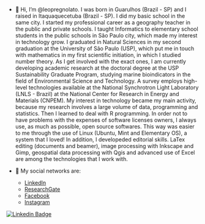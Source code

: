 - 👋 Hi, I’m @leopregnolato. I was born in Guarulhos (Brazil - SP) and I raised in Itaquaquecetuba (Brazil - SP). I did my basic school in the same city. 
I started my professional career as a geography teacher in the public and private schools. I taught Informatics to elementary school students in the public schools
in São Paulo city, which made my interest in technology grow. I graduated in Natural Sciences in my second graduation at the University of São Paulo (USP), 
which put me in touch with mathematics in my first scientific initiation, in which I studied number theory. As I get involved with the exact ones, I am currently 
developing academic research at the doctoral degree at the USP Sustainability Graduate Program, studying marine bioindicators in the field
of Environmental Science and Technology. A survey employs high-level technologies available at the National Synchrotron Light Laboratory (LNLS - Brazil) at the 
National Center for Research in Energy and Materials (CNPEM). My interest in technology became my main activity, because my research involves a large volume 
of data, programming and statistics. Then I learned to deal with R programming. In order not to have problems with the expenses of software licenses owners, 
I always use, as much as possible, open source softwares. This way was easier to me through the use of Linux (Ubuntu, Mint and Elementary OS),
a system that I loved! In addition, I developeded editorial skills. LaTex editing (documents and beamer), image processing with Inkscape and Gimp, geospatial 
data processing with Qgis and advanced use of Excel are among the technologies that I work with.

- 👀 My social networks are:
 
  - [LinkedIn](https://www.linkedin.com/in/leonardo-pregnolato-1048b815a/)
  - [ResearchGate](https://www.researchgate.net/profile/Leonardo-Pregnolato-2)
  - [Facebook](https://www.facebook.com/leonardo.pregnolato.1/)
  - [Instagram](https://www.instagram.com/leopreg/)

[![Linkedin Badge](https://img.shields.io/badge/-LinkedIn-blue?style=flat-square&logo=Linkedin&logoColor=white&link=https://www.linkedin.com/in/leonardo-pregnolato-1048b815a/)](https://www.linkedin.com/in/leonardo-pregnolato-1048b815a/)
  
  

<!---
leopregnolato/leopregnolato is a ✨ special ✨ repository because its `README.md` (this file) appears on your GitHub profile.
You can click the Preview link to take a look at your changes.
--->
